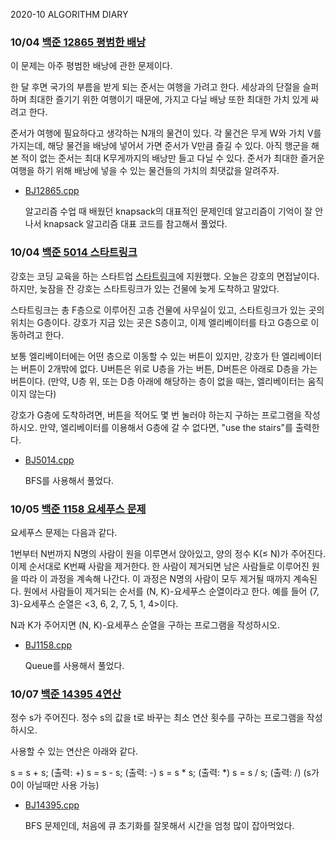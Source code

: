 2020-10 ALGORITHM DIARY

### 10/04 [백준 12865 평범한 배낭](https://www.acmicpc.net/problem/12865)

이 문제는 아주 평범한 배낭에 관한 문제이다.

한 달 후면 국가의 부름을 받게 되는 준서는 여행을 가려고 한다. 세상과의 단절을 슬퍼하며 최대한 즐기기 위한 여행이기 때문에, 가지고 다닐 배낭 또한 최대한 가치 있게 싸려고 한다.

준서가 여행에 필요하다고 생각하는 N개의 물건이 있다. 각 물건은 무게 W와 가치 V를 가지는데, 해당 물건을 배낭에 넣어서 가면 준서가 V만큼 즐길 수 있다. 아직 행군을 해본 적이 없는 준서는 최대 K무게까지의 배낭만 들고 다닐 수 있다. 준서가 최대한 즐거운 여행을 하기 위해 배낭에 넣을 수 있는 물건들의 가치의 최댓값을 알려주자.

- [BJ12865.cpp](https://github.com/Seulwoo/DailyStudy/blob/main/Algorithm/2020-10/BJ12865.cpp)

    알고리즘 수업 때 배웠던 knapsack의 대표적인 문제인데 알고리즘이 기억이 잘 안나서 knapsack 알고리즘 대표 코드를 참고해서 풀었다.

### 10/04 [백준 5014 스타트링크](https://www.acmicpc.net/problem/5014)

강호는 코딩 교육을 하는 스타트업 [스타트링크](https://startlink.io/)에 지원했다. 오늘은 강호의 면접날이다. 하지만, 늦잠을 잔 강호는 스타트링크가 있는 건물에 늦게 도착하고 말았다.

스타트링크는 총 F층으로 이루어진 고층 건물에 사무실이 있고, 스타트링크가 있는 곳의 위치는 G층이다. 강호가 지금 있는 곳은 S층이고, 이제 엘리베이터를 타고 G층으로 이동하려고 한다.

보통 엘리베이터에는 어떤 층으로 이동할 수 있는 버튼이 있지만, 강호가 탄 엘리베이터는 버튼이 2개밖에 없다. U버튼은 위로 U층을 가는 버튼, D버튼은 아래로 D층을 가는 버튼이다. (만약, U층 위, 또는 D층 아래에 해당하는 층이 없을 때는, 엘리베이터는 움직이지 않는다)

강호가 G층에 도착하려면, 버튼을 적어도 몇 번 눌러야 하는지 구하는 프로그램을 작성하시오. 만약, 엘리베이터를 이용해서 G층에 갈 수 없다면, "use the stairs"를 출력한다.

- [BJ5014.cpp](https://github.com/Seulwoo/DailyStudy/blob/main/Algorithm/2020-10/BJ5014.cpp)

    BFS를 사용해서 풀었다.

### 10/05 [백준 1158 요세푸스 문제](https://www.acmicpc.net/problem/1158)

요세푸스 문제는 다음과 같다.

1번부터 N번까지 N명의 사람이 원을 이루면서 앉아있고, 양의 정수 K(≤ N)가 주어진다. 이제 순서대로 K번째 사람을 제거한다. 한 사람이 제거되면 남은 사람들로 이루어진 원을 따라 이 과정을 계속해 나간다. 이 과정은 N명의 사람이 모두 제거될 때까지 계속된다. 원에서 사람들이 제거되는 순서를 (N, K)-요세푸스 순열이라고 한다. 예를 들어 (7, 3)-요세푸스 순열은 <3, 6, 2, 7, 5, 1, 4>이다.

N과 K가 주어지면 (N, K)-요세푸스 순열을 구하는 프로그램을 작성하시오.

- [BJ1158.cpp](https://github.com/Seulwoo/DailyStudy/blob/main/Algorithm/2020-10/BJ1158.cpp)

    Queue를 사용해서 풀었다.
    

### 10/07 [백준 14395 4연산](https://www.acmicpc.net/problem/14395)

정수 s가 주어진다. 정수 s의 값을 t로 바꾸는 최소 연산 횟수를 구하는 프로그램을 작성하시오.

사용할 수 있는 연산은 아래와 같다.

s = s + s; (출력: +)
s = s - s; (출력: -)
s = s * s; (출력: *)
s = s / s; (출력: /) (s가 0이 아닐때만 사용 가능)

- [BJ14395.cpp](https://github.com/Seulwoo/DailyStudy/blob/main/Algorithm/2020-10/BJ14395.cpp)

    BFS 문제인데, 처음에 큐 초기화를 잘못해서 시간을 엄청 많이 잡아먹었다.
